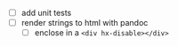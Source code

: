 - [ ] add unit tests
- [ ] render strings to html with pandoc
    - [ ] enclose in a `<div hx-disable></div>`
